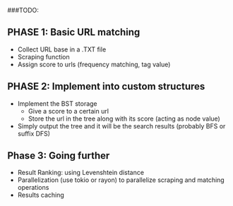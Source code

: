 ###TODO: 

## PHASE 1: Basic URL matching
- Collect URL base in a .TXT file
- Scraping function
- Assign score to urls (frequency matching, tag value)

## PHASE 2: Implement into custom structures
- Implement the BST storage
    - Give a score to a certain url
    - Store the url in the tree along with its score (acting as node value)
- Simply output the tree and it will be the search results (probably BFS or suffix DFS)


## Phase 3: Going further
- Result Ranking: using Levenshtein distance
- Parallelization (use tokio or rayon) to parallelize scraping and matching operations
- Results caching

